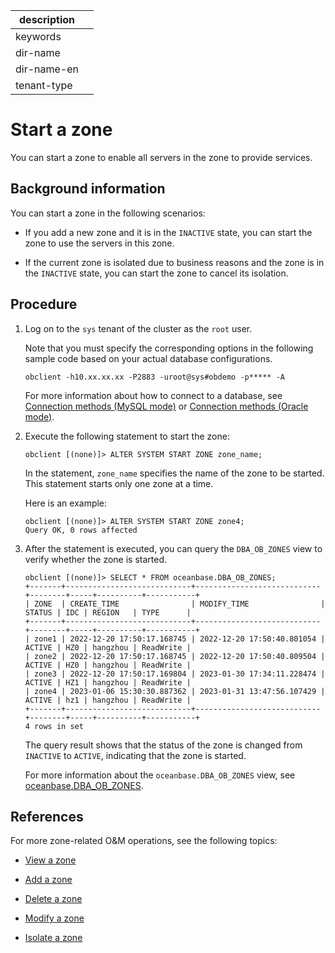 |description||
|---|---|
|keywords||
|dir-name||
|dir-name-en||
|tenant-type||

# Start a zone

You can start a zone to enable all servers in the zone to provide services.

## Background information

You can start a zone in the following scenarios:

* If you add a new zone and it is in the `INACTIVE` state, you can start the zone to use the servers in this zone.

* If the current zone is isolated due to business reasons and the zone is in the `INACTIVE` state, you can start the zone to cancel its isolation.

## Procedure

1. Log on to the `sys` tenant of the cluster as the `root` user.

   Note that you must specify the corresponding options in the following sample code based on your actual database configurations.

   ```shell
   obclient -h10.xx.xx.xx -P2883 -uroot@sys#obdemo -p***** -A
   ```

   For more information about how to connect to a database, see [Connection methods (MySQL mode)](../../../300.develop/100.application-development-of-mysql-mode/100.connect-to-oceanbase-database-of-mysql-mode/100.connection-methods-overview-of-mysql-mode.md) or [Connection methods (Oracle mode)](../../../300.develop/200.application-development-of-oracle-mode/100.connect-to-oceanbase-database-of-oracle-mode/100.connection-methods-overview-of-oracle-mode.md).

2. Execute the following statement to start the zone:


   ```shell
   obclient [(none)]> ALTER SYSTEM START ZONE zone_name;
   ```

   In the statement, `zone_name` specifies the name of the zone to be started. This statement starts only one zone at a time.

   Here is an example:

   ```shell
   obclient [(none)]> ALTER SYSTEM START ZONE zone4;
   Query OK, 0 rows affected
   ```

3. After the statement is executed, you can query the `DBA_OB_ZONES` view to verify whether the zone is started.

   ```shell
   obclient [(none)]> SELECT * FROM oceanbase.DBA_OB_ZONES;
   +-------+----------------------------+----------------------------+--------+-----+----------+-----------+
   | ZONE  | CREATE_TIME                | MODIFY_TIME                | STATUS | IDC | REGION   | TYPE      |
   +-------+----------------------------+----------------------------+--------+-----+----------+-----------+
   | zone1 | 2022-12-20 17:50:17.168745 | 2022-12-20 17:50:40.801054 | ACTIVE | HZ0 | hangzhou | ReadWrite |
   | zone2 | 2022-12-20 17:50:17.168745 | 2022-12-20 17:50:40.809504 | ACTIVE | HZ0 | hangzhou | ReadWrite |
   | zone3 | 2022-12-20 17:50:17.169804 | 2023-01-30 17:34:11.228474 | ACTIVE | HZ1 | hangzhou | ReadWrite |
   | zone4 | 2023-01-06 15:30:30.887362 | 2023-01-31 13:47:56.107429 | ACTIVE | hz1 | hangzhou | ReadWrite |
   +-------+----------------------------+----------------------------+--------+-----+----------+-----------+
   4 rows in set
   ```

   The query result shows that the status of the zone is changed from `INACTIVE` to `ACTIVE`, indicating that the zone is started.

   For more information about the `oceanbase.DBA_OB_ZONES` view, see [oceanbase.DBA_OB_ZONES](../../../700.reference/700.system-views/300.system-view-of-sys-tenant/200.dictionary-view-of-sys-tenant/24300.o-dba_ob_zones-of-sys-tenant.md).

## References

For more zone-related O&M operations, see the following topics:

* [View a zone](../300.common-cluster-operations/100.view-a-zone.md)

* [Add a zone](../300.common-cluster-operations/800.add-a-zone.md)

* [Delete a zone](../300.common-cluster-operations/900.delete-a-zone.md)

* [Modify a zone](../300.common-cluster-operations/1000.modify-a-zone.md)

* [Isolate a zone](../300.common-cluster-operations/1100.isolation-a-zone.md)